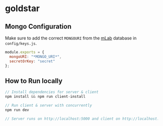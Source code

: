 # goldstar

## Mongo Configuration

Make sure to add the correct `MONGOURI` from the [mLab](http://mlab.com) database in `config/keys.js`.

```javascript
module.exports = {
  mongoURI: "*MONGO_URI*",
  secretOrKey: "secret"
};
```

## How to Run locally

```javascript
// Install dependencies for server & client
npm install && npm run client-install

// Run client & server with concurrently
npm run dev

// Server runs on http://localhost:5000 and client on http://localhost:3000
```